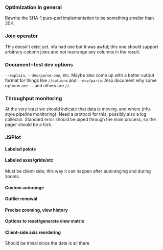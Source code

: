 ### Optimization in general
Rewrite the SHA-1 pure-perl implementation to be something smaller than 30K.

### Join operator
This doesn't exist yet. nfu had one but it was awful; this one should support
arbitrary-column joins and not rearrange any columns in the result.

### Document+test dev options
`--explain`, `--dev/parse-one`, etc. Maybe also come up with a better output
format for things like `//options` and `--dev/parse`. Also document why some
options are `--` and others are `//`.

### Throughput monitoring
At the very least we should indicate that data is moving, and where (nfu-style
pipeline monitoring). Need a protocol for this, possibly also a log collector.
Standard error should be piped through the main process, so the pager should be
a fork.

### JSPlot
#### Labeled points
#### Labeled axes/grids/etc
Must be client-side; this way it can happen after autoranging and during zooms.

#### Custom autorange
#### Outlier removal
#### Precise zooming, view history
#### Options to reset/generate view matrix
#### Client-side axis reordering
Should be trivial since the data is all there.
